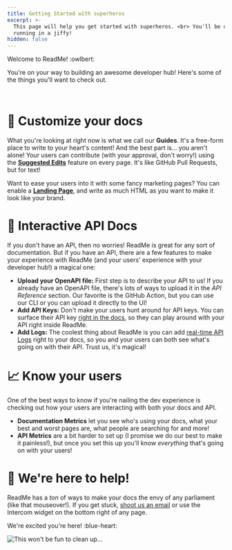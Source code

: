 ```yaml
---
title: Getting Started with superheros
excerpt: >-
  This page will help you get started with superheros. <br> You'll be up and
  running in a jiffy!
hidden: false
---
```

Welcome to ReadMe! :owlbert:

You're on your way to building an awesome developer hub! Here's some of the things you'll want to check out.

<TestBlock />

<br />

# 📝 Customize your docs

What you're looking at right now is what we call our **Guides**. It's a free-form place to write to your heart's content! And the best part is... you aren't alone! Your users can contribute (with your approval, don't worry!) using the **[Suggested Edits](https://docs.readme.com/main/docs/suggested-edits)** feature on every page. It's like GitHub Pull Requests, but for text!

Want to ease your users into it with some fancy marketing pages? You can enable a **[Landing Page](https://docs.readme.com/main/docs/landing-page)**, and write as much HTML as you want to make it look like your brand.

# 🚦 Interactive API Docs

If you don't have an API, then no worries! ReadMe is great for any sort of documentation. But if you have an API, there are a few features to make your experience with ReadMe (and your users' experience with your developer hub!) a magical one:

* **Upload your OpenAPI file:** First step is to describe your API to us! If you already have an OpenAPI file, there's lots of ways to upload it in the *API Reference* section. Our favorite is the GitHub Action, but you can use our CLI or you can upload it directly to the UI!
* **Add API Keys:** Don't make your users hunt around for API keys. You can surface their API key [right in the docs](https://docs.readme.com/main/docs/personalized-docs), so they can play around with your API right inside ReadMe.
* **Add Logs:** The coolest thing about ReadMe is you can add [real-time API Logs](https://docs.readme.com/main/docs/developer-dashboard) right to your docs, so you and your users can both see what's going on with their API. Trust us, it's magical!

# 📈 Know your users

One of the best ways to know if you're nailing the dev experience is checking out how your users are interacting with both your docs and API.

* **Documentation Metrics** let you see who's using your docs, what your best and worst pages are, what people are searching for and more!
* **API Metrics** are a bit harder to set up (I promise we do our best to make it painless!), but once you set this up you'll know *everything* that's going on with your users!

# 💬 We're here to help!

ReadMe has a *ton* of ways to make your docs the envy of any <Glossary>parliament</Glossary> (like that mouseover!). If you get stuck, [shoot us an email](mailto:support@readme.io) or use the Intercom widget on the bottom right of any page.

We're excited you're here! :blue-heart:

![This won't be fun to clean up...](https://owlbert.io/images/popper.gif)